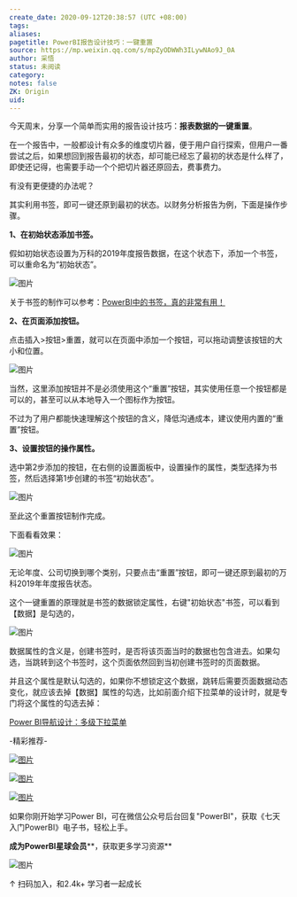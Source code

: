 ```yaml
---
create_date: 2020-09-12T20:38:57 (UTC +08:00)
tags:
aliases:
pagetitle: PowerBI报告设计技巧：一键重置
source: https://mp.weixin.qq.com/s/mpZyODWWh3ILywNAo9J_0A
author: 采悟
status: 未阅读
category:
notes: false
ZK: Origin
uid:
---
```


今天周末，分享一个简单而实用的报告设计技巧：**报表数据的一键重置**。  

在一个报告中，一般都设计有众多的维度切片器，便于用户自行探索，但用户一番尝试之后，如果想回到报告最初的状态，却可能已经忘了最初的状态是什么样了，即使还记得，也需要手动一个个把切片器还原回去，费事费力。  

有没有更便捷的办法呢？

其实利用书签，即可一键还原到最初的状态。以财务分析报告为例，下面是操作步骤。  

**1、在初始状态添加书签。**

假如初始状态设置为万科的2019年度报告数据，在这个状态下，添加一个书签，可以重命名为“初始状态”。  

![图片](https://mmbiz.qpic.cn/mmbiz_png/aHEbZtANQJPrC4YSlkeGfjCZhAY28LLXQ6lrx5F7E6gNCdzf4kzYI4qdUjuKyYLIp9WIc9ZeKrSMX1yGU0LGmQ/640?wx_fmt=png&wxfrom=5&wx_lazy=1&wx_co=1)

关于书签的制作可以参考：[PowerBI中的书签，真的非常有用！](http://mp.weixin.qq.com/s?__biz=MzA4MzQwMjY4MA==&mid=2484068219&idx=1&sn=b74e0d16ac61413a90fb5f7837dea112&chksm=8e0c75acb97bfcba745fe9ba7eb4ca2aa83d0af34a17668284170b97c68b2d3dc909dc9eb936&scene=21#wechat_redirect)

**2、在页面添加按钮。**

点击插入>按钮>重置，就可以在页面中添加一个按钮，可以拖动调整该按钮的大小和位置。  

![图片](https://mmbiz.qpic.cn/mmbiz_png/aHEbZtANQJPrC4YSlkeGfjCZhAY28LLXSV6lHyHgNwKsUgLziaxkvcsLbNeHS5DcqtnYOsg6Szc7Cs3ueGzdc5Q/640?wx_fmt=png&wxfrom=5&wx_lazy=1&wx_co=1)

当然，这里添加按钮并不是必须使用这个“重置”按钮，其实使用任意一个按钮都是可以的，甚至可以从本地导入一个图标作为按钮。

不过为了用户都能快速理解这个按钮的含义，降低沟通成本，建议使用内置的“重置”按钮。

**3、设置按钮的操作属性。**

选中第2步添加的按钮，在右侧的设置面板中，设置操作的属性，类型选择为书签，然后选择第1步创建的书签“初始状态”。

![图片](https://mmbiz.qpic.cn/mmbiz_png/aHEbZtANQJPrC4YSlkeGfjCZhAY28LLX4YW5rEOZb9cCJYc9tAiaHmD9TBHASGCsN5E8o0J0u8RJ5RhLhy0OO8g/640?wx_fmt=png&wxfrom=5&wx_lazy=1&wx_co=1)

至此这个重置按钮制作完成。

下面看看效果：

![图片](https://mmbiz.qpic.cn/mmbiz_gif/aHEbZtANQJPrC4YSlkeGfjCZhAY28LLXS249aKsHV0f0WluVbJxThFp3c1yARjpwk4Eia3TbmFWyJicjXEibrSib4A/640?wx_fmt=gif&wxfrom=5&wx_lazy=1)

无论年度、公司切换到哪个类别，只要点击“重置”按钮，即可一键还原到最初的万科2019年年度报告状态。  

这个一键重置的原理就是书签的数据锁定属性，右键"初始状态"书签，可以看到【数据】是勾选的，  

![图片](https://mmbiz.qpic.cn/mmbiz_png/aHEbZtANQJPrC4YSlkeGfjCZhAY28LLX7uX6icEXsvtQNia25hzXcbbibO7pwP0iaqWsGdyiaBWpjxugTMW95jwWRJg/640?wx_fmt=png&wxfrom=5&wx_lazy=1&wx_co=1)

数据属性的含义是，创建书签时，是否将该页面当时的数据也包含进去。如果勾选，当跳转到这个书签时，这个页面依然回到当初创建书签时的页面数据。

并且这个属性是默认勾选的，如果你不想锁定这个数据，跳转后需要页面数据动态变化，就应该去掉【数据】属性的勾选，比如前面介绍下拉菜单的设计时，就是专门将这个属性的勾选去掉：

[Power BI导航设计：多级下拉菜单](http://mp.weixin.qq.com/s?__biz=MzA4MzQwMjY4MA==&mid=2484073016&idx=1&sn=e56715750245f317c8c9b11ced5130a1&chksm=8e0c58efb97bd1f99f93b7023a3753efc3e83ac04ed230f86c2bdc9785dc69991f3ba1401d25&scene=21#wechat_redirect)  

\-精彩推荐-

[![图片](https://mmbiz.qpic.cn/mmbiz_jpg/aHEbZtANQJP8Cvmfx7v8oUqdoQaMmuDAG2GibhzIydz7aGIyMr9drbJx6vevzfXib5D6NFtuR4Qu3TVQibQRqrVWg/640?wx_fmt=jpeg&wxfrom=5&wx_lazy=1&wx_co=1)](http://mp.weixin.qq.com/s?__biz=MzA4MzQwMjY4MA==&mid=2484072121&idx=1&sn=4b6b96811e263c4079f606cfab14976f&chksm=8e0c446eb97bcd7876ffa2d5bb5feae5c175353d1e957b72ae3732ad67c89a6f9f42c61af833&scene=21#wechat_redirect)

[![图片](https://mmbiz.qpic.cn/mmbiz_jpg/aHEbZtANQJMst6LMfyIX5sg2QmEtLfjxR5h1x8nrN7ibw97H9HjLSB59iaf2JLMtwY8OUcKiacK35ybYfpaoVNuGQ/640?wx_fmt=jpeg&wxfrom=5&wx_lazy=1&wx_co=1)](http://mp.weixin.qq.com/s?__biz=MzA4MzQwMjY4MA==&mid=2484071399&idx=1&sn=44b4ba20c1cbe657f77b6c8d144b2b30&chksm=8e0c4130b97bc826d87746723f940404ce82ac9ebb38572bbfb1a89d7a48aaa750dffd92a28d&scene=21#wechat_redirect)

[![图片](https://mmbiz.qpic.cn/mmbiz_jpg/aHEbZtANQJNCQ4pzSiaQOMPia6kNbbF0gtHORfNDsk1ibQ1luXtyibbDsnnwJXvdSpKwfPlcJCZSlvWYOK6p6VGeqw/640?wx_fmt=jpeg&wxfrom=5&wx_lazy=1&wx_co=1)](http://mp.weixin.qq.com/s?__biz=MzA4MzQwMjY4MA==&mid=2484070526&idx=1&sn=fd4131317654df2ee7619cfc58e2987c&chksm=8e0c42a9b97bcbbff556f8cb013259a7981c0847d4ea656d63af3a438af3aa33a38974d7145a&scene=21#wechat_redirect)

如果你刚开始学习Power BI，可在微信公众号后台回复"PowerBI"，获取《七天入门PowerBI》电子书，轻松上手。

**成为PowerBI星球会员****，获取更多学习资源**

![图片](https://mmbiz.qpic.cn/mmbiz_jpg/aHEbZtANQJNCQ4pzSiaQOMPia6kNbbF0gtVXYmWpicF9SVicdBBQYdaKG4icSfUTkS9dFIBW3NsL5ZrNpYH6icjgJaUA/640?wx_fmt=jpeg&wxfrom=5&wx_lazy=1&wx_co=1)

↑ 扫码加入，和2.4k+ 学习者一起成长
